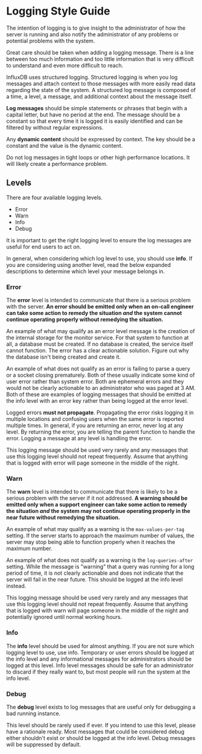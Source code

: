 # Logging Style Guide

The intention of logging is to give insight to the administrator of how the server is running and also notify the administrator of any problems or potential problems with the system.

Great care should be taken when adding a logging message. There is a line between too much information and too little information that is very difficult to understand and even more difficult to reach.

InfluxDB uses structured logging. Structured logging is when you log messages and attach context to those messages with more easily read data regarding the state of the system. A structured log message is composed of a time, a level, a message, and additional context about the message itself.

**Log messages** should be simple statements or phrases that begin with a capital letter, but have no period at the end. The message should be a constant so that every time it is logged it is easily identified and can be filtered by without regular expressions.

Any **dynamic content** should be expressed by context. The key should be a constant and the value is the dynamic content.

Do not log messages in tight loops or other high performance locations. It will likely create a performance problem.

## Levels

There are four available logging levels.

* Error
* Warn
* Info
* Debug

It is important to get the right logging level to ensure the log messages are useful for end users to act on.

In general, when considering which log level to use, you should use **info**. If you are considering using another level, read the below expanded descriptions to determine which level your message belongs in.

### Error

The **error** level is intended to communicate that there is a serious problem with the server. **An error should be emitted only when an on-call engineer can take some action to remedy the situation _and_ the system cannot continue operating properly without remedying the situation.**

An example of what may qualify as an error level message is the creation of the internal storage for the monitor service. For that system to function at all, a database must be created. If no database is created, the service itself cannot function. The error has a clear actionable solution. Figure out why the database isn't being created and create it.

An example of what does not qualify as an error is failing to parse a query or a socket closing prematurely. Both of these usually indicate some kind of user error rather than system error. Both are ephemeral errors and they would not be clearly actionable to an administrator who was paged at 3 AM. Both of these are examples of logging messages that should be emitted at the info level with an error key rather than being logged at the error level.

Logged errors **must not propagate**. Propagating the error risks logging it in multiple locations and confusing users when the same error is reported multiple times. In general, if you are returning an error, never log at any level. By returning the error, you are telling the parent function to handle the error. Logging a message at any level is handling the error.

This logging message should be used very rarely and any messages that use this logging level should not repeat frequently. Assume that anything that is logged with error will page someone in the middle of the night.

### Warn

The **warn** level is intended to communicate that there is likely to be a serious problem with the server if it not addressed. **A warning should be emitted only when a support engineer can take some action to remedy the situation _and_ the system may not continue operating properly in the near future without remedying the situation.**

An example of what may qualify as a warning is the `max-values-per-tag` setting. If the server starts to approach the maximum number of values, the server may stop being able to function properly when it reaches the maximum number.

An example of what does not qualify as a warning is the `log-queries-after` setting. While the message is "warning" that a query was running for a long period of time, it is not clearly actionable and does not indicate that the server will fail in the near future. This should be logged at the info level instead.

This logging message should be used very rarely and any messages that use this logging level should not repeat frequently. Assume that anything that is logged with warn will page someone in the middle of the night and potentially ignored until normal working hours.

### Info

The **info** level should be used for almost anything. If you are not sure which logging level to use, use info. Temporary or user errors should be logged at the info level and any informational messages for administrators should be logged at this level. Info level messages should be safe for an administrator to discard if they really want to, but most people will run the system at the info level.

### Debug

The **debug** level exists to log messages that are useful only for debugging a bad running instance.

This level should be rarely used if ever. If you intend to use this level, please have a rationale ready. Most messages that could be considered debug either shouldn't exist or should be logged at the info level. Debug messages will be suppressed by default.
